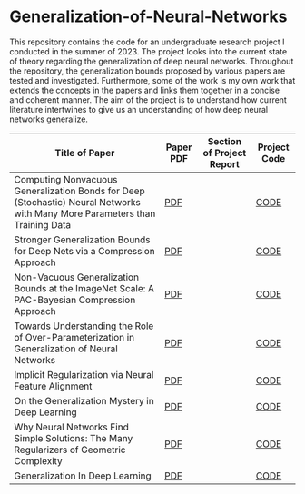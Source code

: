 # Generalization-of-Neural-Networks

This repository contains the code for an undergraduate research project I conducted in the summer of 2023. The project looks into the current state of theory regarding the generalization of deep neural networks. Throughout the repository, the generalization bounds proposed by various papers are tested and investigated. Furthermore, some of the work is my own work that extends the concepts in the papers and links them together in a concise and coherent manner. The aim of the project is to understand how current literature intertwines to give us an understanding of how deep neural networks generalize.

| Title of Paper      | Paper PDF | Section of Project Report | Project Code
| ----------- | ----------- | ----------- | ----------- |
| Computing Nonvacuous Generalization Bonds for Deep (Stochastic) Neural Networks with Many More Parameters than Training Data| [PDF](https://arxiv.org/pdf/1703.11008.pdf)| | [CODE](https://github.com/ThomasWalker1/Generalization-of-Neural-Networks/tree/main/Generalization%20in%20Deep%20Learning/PAC) |
| Stronger Generalization Bounds for Deep Nets via a Compression Approach |[PDF](https://arxiv.org/pdf/1802.05296.pdf)| | [CODE](https://github.com/ThomasWalker1/Generalization-of-Neural-Networks/tree/main/Generalization%20in%20Deep%20Learning/Compression) |
| Non-Vacuous Generalization Bounds at the ImageNet Scale: A PAC-Bayesian Compression Approach|[PDF](https://arxiv.org/pdf/1804.05862.pdf)| | [CODE]() |
| Towards Understanding the Role of Over-Parameterization in Generalization of Neural Networks|[PDF](https://arxiv.org/pdf/1805.12076.pdf)| | [CODE]() |
| Implicit Regularization via Neural Feature Alignment|[PDF](https://arxiv.org/pdf/2008.00938.pdf)| | [CODE](https://github.com/ThomasWalker1/Generalization-of-Neural-Networks/tree/main/Generalization%20in%20Deep%20Learning/Tangent%20Kernel) |
| On the Generalization Mystery in Deep Learning|[PDF](https://arxiv.org/pdf/2203.10036.pdf)| | [CODE](https://github.com/ThomasWalker1/Generalization-of-Neural-Networks/tree/main/Generalization%20in%20Deep%20Learning/Gradients) |
| Why Neural Networks Find Simple Solutions: The Many Regularizers of Geometric Complexity|[PDF](https://arxiv.org/pdf/2209.13083.pdf)| | [CODE](https://github.com/ThomasWalker1/Generalization-of-Neural-Networks/tree/main/Generalization%20in%20Deep%20Learning/Geometric%20Complexity) |
| Generalization In Deep Learning|[PDF](https://arxiv.org/pdf/1710.05468.pdf)| | [CODE](https://github.com/ThomasWalker1/Generalization-of-Neural-Networks/tree/main/Generalization%20in%20Deep%20Learning/Validation) |
